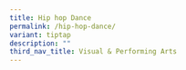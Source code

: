 ```yaml
---
title: Hip hop Dance
permalink: /hip-hop-dance/
variant: tiptap
description: ""
third_nav_title: Visual & Performing Arts
---
```

